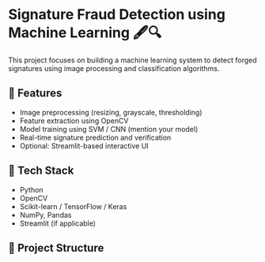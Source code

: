 # Signature Fraud Detection using Machine Learning 🖋️🔍

This project focuses on building a machine learning system to detect forged signatures using image processing and classification algorithms.

## 🚀 Features

- Image preprocessing (resizing, grayscale, thresholding)
- Feature extraction using OpenCV
- Model training using SVM / CNN (mention your model)
- Real-time signature prediction and verification
- Optional: Streamlit-based interactive UI

## 🧠 Tech Stack

- Python
- OpenCV
- Scikit-learn / TensorFlow / Keras
- NumPy, Pandas
- Streamlit (if applicable)

## 📁 Project Structure

